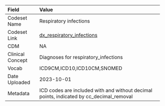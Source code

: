 |Field            |Value                                                                                   |
|:----------------|:---------------------------------------------------------------------------------------|
|Codeset Name     |Respiratory infections                                                                  |
|Codeset Link     |[dx_respiratory_infections](https://github.com/PEDSnet/Variable-Dictionary/blob/main/conditions/dx_respiratory_infections.csv)|
|CDM              |NA                                                                                      |
|Clinical Concept |Diagnoses for respiratory_infections                                                    |
|Vocab            |ICD9CM,ICD10,ICD10CM,SNOMED                                                             |
|Date Uploaded    |2023-10-01                                                                              |
|Metadata         |ICD codes are included with and without decimal points, indicated by cc_decimal_removal |
